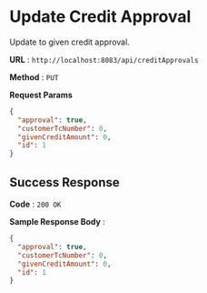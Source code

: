 # Update Credit Approval

Update to given credit approval.

**URL** : `http://localhost:8083/api/creditApprovals`

**Method** : `PUT`

**Request Params**

```json
{
  "approval": true,
  "customerTcNumber": 0,
  "givenCreditAmount": 0,
  "id": 1
}
```

## Success Response

**Code** : `200 OK`

**Sample Response Body** :

```json
{
  "approval": true,
  "customerTcNumber": 0,
  "givenCreditAmount": 0,
  "id": 1
}
```